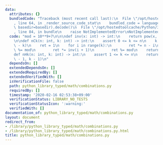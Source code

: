 ```yaml
---
data:
  attributes: {}
  bundledCode: "Traceback (most recent call last):\n  File \"/opt/hostedtoolcache/Python/3.8.5/x64/lib/python3.8/site-packages/onlinejudge_verify/documentation/build.py\"\
    , line 64, in _render_source_code_stat\n    bundled_code = language.bundle(stat.path,\
    \ basedir=basedir).decode()\n  File \"/opt/hostedtoolcache/Python/3.8.5/x64/lib/python3.8/site-packages/onlinejudge_verify/languages/python.py\"\
    , line 84, in bundle\n    raise NotImplementedError\nNotImplementedError\n"
  code: "mod = 10**9+7\n\n\ndef inv(x: int) -> int:\n    return pow(x, mod - 2, mod)\n\
    \n\ndef nCk(n: int, k: int) -> int:\n    assert 0 <= k <= n\n    k = min(k, n\
    \ - k)\n    ret = 1\n    for i in range(k):\n        ret *= n - i\n        ret\
    \ %= mod\n        ret *= inv(i + 1)\n        ret %= mod\n    return ret\n\n\n\
    def nHk(n: int, k: int) -> int:\n    assert 1 <= k <= n\n    return nCk(n + k\
    \ - 1, k - 1)\n"
  dependsOn: []
  extendedDependsOn: []
  extendedRequiredBy: []
  extendedVerifiedWith: []
  isVerificationFile: false
  path: python_library_typed/math/combinations.py
  requiredBy: []
  timestamp: '2020-02-16 02:53:38+09:00'
  verificationStatus: LIBRARY_NO_TESTS
  verificationStatusIcon: ':warning:'
  verifiedWith: []
documentation_of: python_library_typed/math/combinations.py
layout: document
redirect_from:
- /library/python_library_typed/math/combinations.py
- /library/python_library_typed/math/combinations.py.html
title: python_library_typed/math/combinations.py
---
```

